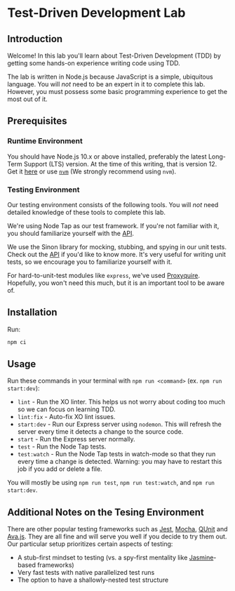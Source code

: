 # Test-Driven Development Lab

## Introduction

Welcome! In this lab you'll learn about Test-Driven Development (TDD) by getting some hands-on experience writing code using TDD.

The lab is written in Node.js because JavaScript is a simple, ubiquitous language. You will _not_ need to be an expert in it to complete this lab. However, you must possess some basic programming experience to get the most out of it.

## Prerequisites

### Runtime Environment

You should have Node.js 10.x or above installed, preferably the latest Long-Term Support (LTS) version. At the time of this writing, that is version 12. Get it [here](https://nodejs.org/en/) or use [`nvm`](https://github.com/nvm-sh/nvm#installing-and-updating) (We strongly recommend using `nvm`).

### Testing Environment

Our testing environment consists of the following tools. You will _not_ need detailed knowledge of these tools to complete this lab.

We're using Node Tap as our test framework. If you're not familiar with it, you should familiarize yourself with the <a href="https://node-tap.org/docs/api/" target="_blank">API</a>.

We use the Sinon library for mocking, stubbing, and spying in our unit tests. Check out the <a href="https://sinonjs.org/releases/v9.0.3/">API</a> if you'd like to know more. It's very useful for writing unit tests, so we encourage you to familiarize yourself with it.

For hard-to-unit-test modules like `express`, we've used <a href="https://github.com/thlorenz/proxyquire#readme" target="_blank">Proxyquire</a>. Hopefully, you won't need this much, but it is an important tool to be aware of.

## Installation

Run:

```sh
npm ci
```

## Usage

Run these commands in your terminal with `npm run <command>` (ex. `npm run start:dev`):

- `lint` - Run the XO linter. This helps us not worry about coding too much so we can focus on learning TDD.
- `lint:fix` - Auto-fix XO lint issues.
- `start:dev` - Run our Express server using `nodemon`. This will refresh the server every time it detects a change to the source code.
- `start` - Run the Express server normally.
- `test` - Run the Node Tap tests.
- `test:watch` - Run the Node Tap tests in watch-mode so that they run every time a change is detected. Warning: you may have to restart this job if you add or delete a file.

You will mostly be using `npm run test`, `npm run test:watch`, and `npm run start:dev`.

## Additional Notes on the Tesing Environment

There are other popular testing frameworks such as <a href="https://jestjs.io/" target="_blank">Jest</a>, <a href="https://mochajs.org/" target="_blank">Mocha</a>, <a href="https://qunitjs.com/" target="_blank">QUnit</a> and <a href="https://github.com/avajs/ava" target="_blank">Ava.js</a>. They are all fine and will serve you well if you decide to try them out. Our particular setup prioritizes certain aspects of testing:

- A stub-first mindset to testing (vs. a spy-first mentality like <a href="https://jasmine.github.io/" target="_blank">Jasmine</a>-based frameworks)
- Very fast tests with native parallelized test runs
- The option to have a shallowly-nested test structure
